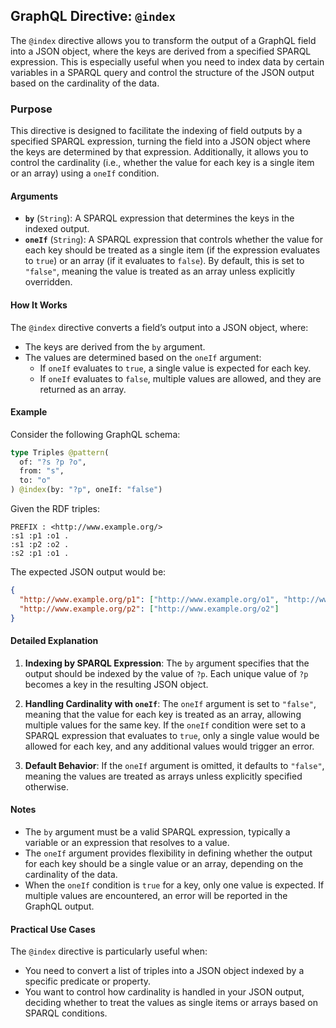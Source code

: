 
## GraphQL Directive: `@index`

The `@index` directive allows you to transform the output of a GraphQL field into a JSON object, where the keys are derived from a specified SPARQL expression. This is especially useful when you need to index data by certain variables in a SPARQL query and control the structure of the JSON output based on the cardinality of the data.

### Purpose

This directive is designed to facilitate the indexing of field outputs by a specified SPARQL expression, turning the field into a JSON object where the keys are determined by that expression. Additionally, it allows you to control the cardinality (i.e., whether the value for each key is a single item or an array) using a `oneIf` condition.

#### Arguments

- **`by`** (`String`): A SPARQL expression that determines the keys in the indexed output.
- **`oneIf`** (`String`): A SPARQL expression that controls whether the value for each key should be treated as a single item (if the expression evaluates to `true`) or an array (if it evaluates to `false`). By default, this is set to `"false"`, meaning the value is treated as an array unless explicitly overridden.

#### How It Works

The `@index` directive converts a field’s output into a JSON object, where:
- The keys are derived from the `by` argument.
- The values are determined based on the `oneIf` argument:
  - If `oneIf` evaluates to `true`, a single value is expected for each key.
  - If `oneIf` evaluates to `false`, multiple values are allowed, and they are returned as an array.

#### Example

Consider the following GraphQL schema:

```graphql
type Triples @pattern(
  of: "?s ?p ?o", 
  from: "s", 
  to: "o"
) @index(by: "?p", oneIf: "false")
```

Given the RDF triples:

```sparql
PREFIX : <http://www.example.org/>
:s1 :p1 :o1 .
:s1 :p2 :o2 .
:s2 :p1 :o1 .
```

The expected JSON output would be:

```json
{
  "http://www.example.org/p1": ["http://www.example.org/o1", "http://www.example.org/o1"],
  "http://www.example.org/p2": ["http://www.example.org/o2"]
}
```

#### Detailed Explanation

1. **Indexing by SPARQL Expression**: The `by` argument specifies that the output should be indexed by the value of `?p`. Each unique value of `?p` becomes a key in the resulting JSON object.

2. **Handling Cardinality with `oneIf`**: The `oneIf` argument is set to `"false"`, meaning that the value for each key is treated as an array, allowing multiple values for the same key. If the `oneIf` condition were set to a SPARQL expression that evaluates to `true`, only a single value would be allowed for each key, and any additional values would trigger an error.

3. **Default Behavior**: If the `oneIf` argument is omitted, it defaults to `"false"`, meaning the values are treated as arrays unless explicitly specified otherwise.

#### Notes

- The `by` argument must be a valid SPARQL expression, typically a variable or an expression that resolves to a value.
- The `oneIf` argument provides flexibility in defining whether the output for each key should be a single value or an array, depending on the cardinality of the data.
- When the `oneIf` condition is `true` for a key, only one value is expected. If multiple values are encountered, an error will be reported in the GraphQL output.

#### Practical Use Cases

The `@index` directive is particularly useful when:
- You need to convert a list of triples into a JSON object indexed by a specific predicate or property.
- You want to control how cardinality is handled in your JSON output, deciding whether to treat the values as single items or arrays based on SPARQL conditions.


